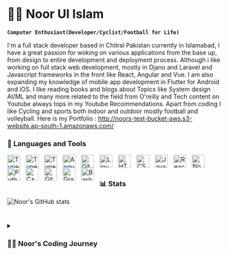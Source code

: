 
<!--
**noorulislam770/noorulislam770** is a ✨ _special_ ✨ repository because its `README.md` (this file) appears on your GitHub profile.

Here are some ideas to get you started:

- 🔭 I’m currently working on ...
- 🌱 I’m currently learning ...
- 👯 I’m looking to collaborate on ...
- 🤔 I’m looking for help with ...
- 💬 Ask me about ...
- 📫 How to reach me: ...
- 😄 Pronouns: ...
- ⚡ Fun fact: ...
-->
# 🏄‍♂️ Noor Ul Islam

**`Computer Enthusiast(Developer/Cyclist/Football for Life)`**

I'm a full stack developer based in Chitral Pakistan currently in Islamabad, I have a great passion for woking on various applications from the base up, from design to entire development and deployment process. Although i like working on full stack web development, mostly in Djano and Laravel and Javascript frameworks in the front like React, Angular and Vue. I am also expanding my knowledge of mobile app development in Flutter for Android and iOS. I like reading books and blogs about Topics like System design AI/ML and many more related to the field from O'reilly and Tech content on Youtube always tops in my Youtube Recommendations.
Apart from coding I like Cycling and sports both indoor and outdoor mostly football and volleyball.
Here is my Portfolio : http://noors-test-bucket-aws.s3-website.ap-south-1.amazonaws.com/

### 🧰 Languages and Tools

<img align="left" alt="TypeScript" width="30px" style="padding-right:10px;" src="https://cdn.jsdelivr.net/gh/devicons/devicon/icons/typescript/typescript-plain.svg" />
<img align="left" alt="TypeScript" width="30px" style="padding-right:10px;" src="https://cdn.jsdelivr.net/gh/devicons/devicon/icons/django/django-plain.svg" />
<img align="left" alt="TypeScript" width="30px" style="padding-right:10px;" src="https://cdn.jsdelivr.net/gh/devicons/devicon/icons/laravel/laravel-plain.svg" />
<img align="left" alt="Angular" width="30px" style="padding-right:10px;" src="https://cdn.jsdelivr.net/gh/devicons/devicon/icons/angularjs/angularjs-plain.svg" />
<img align="left" alt="Git" width="30px" style="padding-right:10px;" src="https://cdn.jsdelivr.net/gh/devicons/devicon/icons/git/git-original.svg" />
<img align="left" alt="Linux" width="30px" style="padding-right:10px;" src="https://cdn.jsdelivr.net/gh/devicons/devicon/icons/linux/linux-original.svg" />
<img align="left" alt="HTML" width="30px" style="padding-right:10px;" src="https://cdn.jsdelivr.net/gh/devicons/devicon/icons/html5/html5-plain.svg" />
<img align="left" alt="CSS" width="30px" style="padding-right:10px;" src="https://cdn.jsdelivr.net/gh/devicons/devicon/icons/css3/css3-plain.svg" />
<img align="left" alt="JavaScript" width="30px" style="padding-right:10px;" src="https://cdn.jsdelivr.net/gh/devicons/devicon/icons/javascript/javascript-plain.svg" />
<img align="left" alt="React" width="30px" style="padding-right:10px;" src="https://cdn.jsdelivr.net/gh/devicons/devicon/icons/react/react-original.svg" />
<img align="left" alt="NodeJS" width="30px" style="padding-right:10px;" src="https://cdn.jsdelivr.net/gh/devicons/devicon/icons/nodejs/nodejs-original.svg" />
<img align="left" alt="Python" width="30px" style="padding-right:10px;" src="https://cdn.jsdelivr.net/gh/devicons/devicon/icons/python/python-plain.svg" />
<img align="left" alt="C++" width="30px" style="padding-right:10px;" src="https://cdn.jsdelivr.net/gh/devicons/devicon/icons/cplusplus/cplusplus-line.svg" />
<img align="left" alt="GitHub" width="30px" style="padding-right:10px;" src="https://cdn.jsdelivr.net/gh/devicons/devicon/icons/github/github-original.svg" />
<img align="left" alt="Gradle" width="30px" style="padding-right:10px;" src="https://cdn.jsdelivr.net/gh/devicons/devicon/icons/gradle/gradle-plain.svg" />
<img align="left" alt="Bash" width="30px" style="padding-right:10px;" src="https://cdn.jsdelivr.net/gh/devicons/devicon/icons/bash/bash-original.svg" />
<br />

#


#

### 📊 Stats

![Noor's GitHub stats](https://github-readme-stats.vercel.app/api?username=noorulislam770&show_icons=true&theme=gruvbox)

<!-- ![GitHub Streak](https://streak-stats.demolab.com?user=ForrestKnight&theme=gruvbox&border_radius=4.5) -->

#

<details>
 <summary><h3>👨‍💻 Noor's Coding Journey</h3></summary>
   I started my coding journey as a curious software engineering student with a passion to learn everything I could about this programming world - code, unix, linux, theory. And all the while, teaching myself Full Stack Development with a dream to build my own platform that helps creators post content of varios social media platforms using the one i provide, but then due to various reasons in my control and out of my control I couldnt complete those,Then I started my university and started learning the whatever the degree had to offer, learning a lot in it. for my final year project I created a platform that was a place to boost local tourism in less poppular areas of the country in Django and learned a lot of both frontend and backend development and systems design.
   Then i started my internship in IM Digisol as a full stack developer working on LMS and other system that were designed in laravel alongside Bootstrap for the frontend design. the leading to a 3, 4 months jobs after that internship. Then I took a break to learn of skills and frameworks that have more potentail and advancements, and also working on skills development in the AI realm.
   Currently I am Looking for a workplace where I can further my career and contribute my skills to the society. 

[Linkedin]: https://www.linkedin.com/in/noorulislam770

